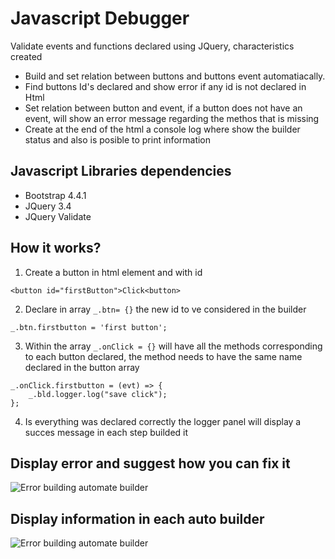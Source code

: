 # Javascript Debugger

Validate events and functions declared using JQuery, characteristics created
* Build and set relation between buttons and buttons event automatiacally.
* Find buttons Id's declared and show error if any id is not declared in Html
* Set relation between button and event, if a button does not have an event, will show an error message regarding the methos that is missing
* Create at the end of the html a console log where show the builder status and also is posible to print information

## Javascript Libraries dependencies

* Bootstrap 4.4.1
* JQuery 3.4
* JQuery Validate

## How it works?

1. Create a button in html element and with id

 ```<button id="firstButton">Click<button>```

 2. Declare in array ```_.btn= {}``` the new id to ve considered in the builder

```_.btn.firstbutton = 'first button';```

3. Within the array ```_.onClick = {}``` will have all the methods corresponding to each button declared, the method needs to have the same name declared in the button array

```
_.onClick.firstbutton = (evt) => {
    _.bld.logger.log("save click");
};
```

4. Is everything was declared correctly the logger panel will display a succes message in each step builded it

## Display error and suggest how you can fix it

![Error building automate builder](https://raw.githubusercontent.com/jagel/javascript-debugger/master/img/demo/ErrorView.png)

## Display information in each auto builder

![Error building automate builder](https://raw.githubusercontent.com/jagel/javascript-debugger/master/img/demo/SuccessView.png)

